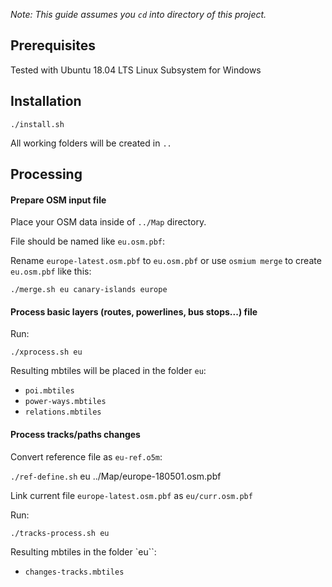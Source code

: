 _Note: This guide assumes you `cd` into directory of this project._

## Prerequisites

Tested with Ubuntu 18.04 LTS Linux Subsystem for Windows 

## Installation

`./install.sh`

All working folders will be created in `..`

## Processing

#### Prepare OSM input file

Place your OSM data inside of `../Map` directory.

File should be named like `eu.osm.pbf`:

Rename `europe-latest.osm.pbf` to `eu.osm.pbf` or use `osmium merge` to create `eu.osm.pbf` like this:

`./merge.sh eu canary-islands europe`

#### Process basic layers (routes, powerlines, bus stops...) file

Run:

`./xprocess.sh eu`

Resulting mbtiles will be placed in the folder `eu`: 

- `poi.mbtiles`
- `power-ways.mbtiles`
- `relations.mbtiles` 

#### Process tracks/paths changes

Convert reference file as `eu-ref.o5m`:

`./ref-define.sh` eu ../Map/europe-180501.osm.pbf

Link current file `europe-latest.osm.pbf` as `eu/curr.osm.pbf`

Run:

`./tracks-process.sh eu`

Resulting mbtiles in the folder `eu``:

- `changes-tracks.mbtiles`
